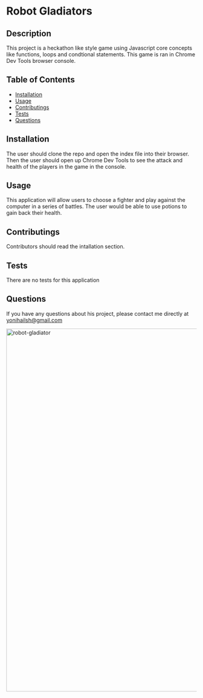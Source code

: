 # Robot Gladiators

## Description
This project is a heckathon like style game using Javascript core concepts like functions, loops and condtional statements. This game is ran in Chrome Dev Tools browser console.

## Table of Contents
* [Installation](#installation)
* [Usage](#usage)
* [Contributings](#contributings)
* [Tests](#tests)
* [Questions](#questions)

## Installation
The user should clone the repo and open the index file into their browser. Then the user should open up Chrome Dev Tools to see the attack and health of the players in the game in the console.

## Usage
This application will allow users to choose a fighter and play against the computer in a series of battles. The user would be able to use potions to gain back their health.

## Contributings
Contributors should read the intallation section.

## Tests
There are no tests for this application

## Questions
If you have any questions about his project, please contact me directly at yonihailsh@gmail.com

<img width="960" alt="robot-gladiator" src="https://user-images.githubusercontent.com/78513952/133481020-9005fb50-fd97-4a10-9f6e-ebfd9aee6fcd.png">



